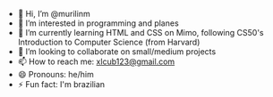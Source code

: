 - 👋 Hi, I’m @murilinm
- 👀 I’m interested in programming and planes
- 🌱 I’m currently learning HTML and CSS on Mimo, following CS50's Introduction to Computer Science (from Harvard)
- 💞️ I’m looking to collaborate on small/medium projects
- 📫 How to reach me: xlcub123@gmail.com
- 😄 Pronouns: he/him
- ⚡ Fun fact: I'm brazilian

<!---
murilinm/murilinm is a ✨ special ✨ repository because its `README.md` (this file) appears on your GitHub profile.
You can click the Preview link to take a look at your changes.
--->
